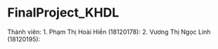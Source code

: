 # FinalProject_KHDL
Thành viên:
    1. Phạm Thị Hoài Hiền (18120178): 
    2. Vương Thị Ngọc Linh (18120195): 
